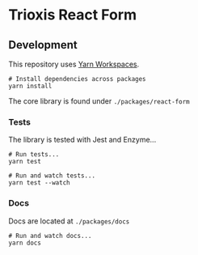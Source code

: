 # Trioxis React Form

## Development

This repository uses [Yarn Workspaces](https://yarnpkg.com/blog/2017/08/02/introducing-workspaces/).

```shell
# Install dependencies across packages
yarn install
```

The core library is found under `./packages/react-form`

### Tests

The library is tested with Jest and Enzyme...

```shell
# Run tests...
yarn test

# Run and watch tests...
yarn test --watch
```

### Docs

Docs are located at `./packages/docs`

```shell
# Run and watch docs...
yarn docs
```